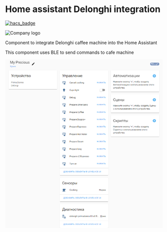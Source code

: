 # Home assistant Delonghi integration

[![hacs_badge](https://img.shields.io/badge/HACS-Custom-orange.svg)](https://github.com/custom-components/hacs)

![Company logo](https://brands.home-assistant.io/delonghi_primadonna/logo.png)

Component to integrate Delonghi caffee machine into the Home Assistant

This component uses BLE to send commands to cafe machine

![Charts](./images/image.png)